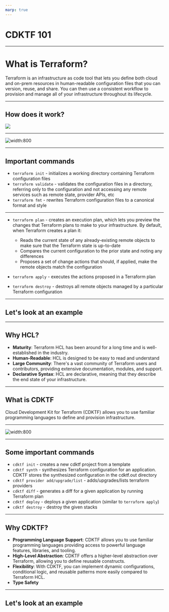 ```yaml
---
marp: true
---
```


# CDKTF 101

---

# What is Terraform?

Terraform is an infrastructure as code tool that lets you define both cloud and on-prem resources in human-readable configuration files that you can version, reuse, and share. You can then use a consistent workflow to provision and manage all of your infrastructure throughout its lifecycle.

---

## How does it work?

![](https://developer.hashicorp.com/_next/image?url=https%3A%2F%2Fcontent.hashicorp.com%2Fapi%2Fassets%3Fproduct%3Dterraform%26version%3Drefs%252Fheads%252Fv1.7%26asset%3Dwebsite%252Fimg%252Fdocs%252Fintro-terraform-apis.png%26width%3D2048%26height%3D644&w=2048&q=75)

---

![width:800](https://developer.hashicorp.com/_next/image?url=https%3A%2F%2Fcontent.hashicorp.com%2Fapi%2Fassets%3Fproduct%3Dterraform%26version%3Drefs%252Fheads%252Fv1.7%26asset%3Dwebsite%252Fimg%252Fdocs%252Fintro-terraform-workflow.png%26width%3D2038%26height%3D1773&w=2048&q=75)

---

## Important commands

- `terraform init` - initializes a working directory containing Terraform configuration files
- `terraform validate` - validates the configuration files in a directory, referring only to the configuration and not accessing any remote services such as remote state, provider APIs, etc
- `terraform fmt` - rewrites Terraform configuration files to a canonical format and style

---

- `terraform plan` - creates an execution plan, which lets you preview the changes that Terraform plans to make to your infrastructure. By default, when Terraform creates a plan it:

  - Reads the current state of any already-existing remote objects to make sure that the Terraform state is up-to-date
  - Compares the current configuration to the prior state and noting any differences
  - Proposes a set of change actions that should, if applied, make the remote objects match the configuration

- `terraform apply` - executes the actions proposed in a Terraform plan

- `terraform destroy` - destroys all remote objects managed by a particular Terraform configuration

---

## Let's look at an example

---

## Why HCL?

- **Maturity**: Terraform HCL has been around for a long time and is well-established in the industry.
- **Human-Readable**: HCL is designed to be easy to read and understand
- **Large Community**: There's a vast community of Terraform users and contributors, providing extensive documentation, modules, and support.
- **Declarative Syntax**: HCL are declarative, meaning that they describe the end state of your infrastructure.

---

## What is CDKTF

Cloud Development Kit for Terraform (CDKTF) allows you to use familiar programming languages to define and provision infrastructure.

---

![width:800](https://developer.hashicorp.com/_next/image?url=https%3A%2F%2Fcontent.hashicorp.com%2Fapi%2Fassets%3Fproduct%3Dterraform-cdk%26version%3Dv0.20.5%26asset%3Dwebsite%252Fdocs%252Fcdktf%252Fterraform-platform.png%26width%3D1776%26height%3D1317&w=1920&q=75)

---

## Some important commands

- `cdktf init` - creates a new cdktf project from a template
- `cdktf synth` - synthesizes Terraform configuration for an application. CDKTF stores the synthesized configuration in the cdktf.out directory
- `cdktf provider add/upgrade/list` - adds/upgrades/lists terraform providers
- `cdktf diff` - generates a diff for a given application by running Terraform plan
- `cdktf deploy` - deploys a given application (similar to `terraform apply`)
- `cdktf destroy` - destroy the given stacks

---

## Why CDKTF?

- **Programming Language Support**: CDKTF allows you to use familiar programming languages providing access to powerful language features, libraries, and tooling.
- **High-Level Abstraction**: CDKTF offers a higher-level abstraction over Terraform, allowing you to define reusable constructs.
- **Flexibility**: With CDKTF, you can implement dynamic configurations, conditional logic, and reusable patterns more easily compared to Terraform HCL.
- **Type Safety**

---

## Let's look at an example
